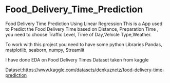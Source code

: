 # Food_Delivery_Time_Prediction


Food Delivery Time Prediction Using Linear Regression
This is a App used to Predict the Food Delivery Time based on Distance, Preparation Time , you need to choose Traffic Level, Time of Day,Vehicle Type,Weather.

To work with this project you need to have some python Libraries
Pandas,
matplotlib,
seaborn,
numpy,
Streamlit

I have done EDA on Food Delivery Times Dataset taken from kaggle

Dataset:https://www.kaggle.com/datasets/denkuznetz/food-delivery-time-prediction 
